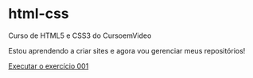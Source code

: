 # html-css
 Curso de HTML5 e CSS3 do CursoemVideo

 Estou aprendendo a criar sites e agora vou gerenciar meus repositórios!

<a href="https://sr-emersonvieira.github.io/html-css/exercicios/ex001/index.html">Executar o exercício 001 </a>
